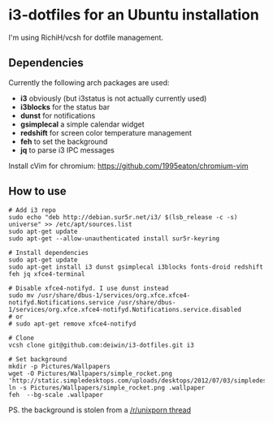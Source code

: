 # i3-dotfiles for an Ubuntu installation

I'm using RichiH/vcsh for dotfile management.

## Dependencies
Currently the following arch packages are used:
- **i3** obviously (but i3status is not actually currently used)
- **i3blocks** for the status bar
- **dunst** for notifications
- **gsimplecal** a simple calendar widget
- **redshift** for screen color temperature management
- **feh** to set the background
- **jq** to parse i3 IPC messages

Install cVim for chromium: https://github.com/1995eaton/chromium-vim

## How to use
```
# Add i3 repo
sudo echo "deb http://debian.sur5r.net/i3/ $(lsb_release -c -s) universe" >> /etc/apt/sources.list
sudo apt-get update
sudo apt-get --allow-unauthenticated install sur5r-keyring

# Install dependencies
sudo apt-get update
sudo apt-get install i3 dunst gsimplecal i3blocks fonts-droid redshift feh jq xfce4-terminal

# Disable xfce4-notifyd. I use dunst instead
sudo mv /usr/share/dbus-1/services/org.xfce.xfce4-notifyd.Notifications.service /usr/share/dbus-1/services/org.xfce.xfce4-notifyd.Notifications.service.disabled
# or
# sudo apt-get remove xfce4-notifyd

# Clone  
vcsh clone git@github.com:deiwin/i3-dotfiles.git i3

# Set background
mkdir -p Pictures/Wallpapers
wget -O Pictures/Wallpapers/simple_rocket.png 'http://static.simpledesktops.com/uploads/desktops/2012/07/03/simpledesktops.png'
ln -s Pictures/Wallpapers/simple_rocket.png .wallpaper
feh  --bg-scale .wallpaper
```
PS. the background is stolen from a [/r/unixporn thread](http://www.reddit.com/r/unixporn/comments/2q6nbm/boringwmi3_fake_it_till_you_make_it/)
